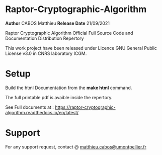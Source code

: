 # Raptor-Cryptographic-Algorithm

**Author**  CABOS Matthieu
**Release Date** 21/09/2021

Raptor Cryptographic Algorithm Official Full Source Code and Documentation Distribution Repertory

This work project have been released under Licence GNU General Public License v3.0 in CNRS laboratory ICGM.

# Setup

Build the html Documentation from the **make html** command.

The full printable pdf is avaible inside the repertory.

See Full documents at : https://raptor-cryptographic-algorithm.readthedocs.io/en/latest/

# Support

For any support request, contact @ matthieu.cabos@umontpellier.fr
